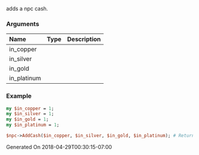 adds a npc cash.
### Arguments
**Name**|**Type**|**Description**
:---|:---|:---
in_copper||
in_silver||
in_gold||
in_platinum||

### Example

```perl
my $in_copper = 1;
my $in_silver = 1;
my $in_gold = 1;
my $in_platinum = 1;

$npc->AddCash($in_copper, $in_silver, $in_gold, $in_platinum); # Returns void
```


Generated On 2018-04-29T00:30:15-07:00